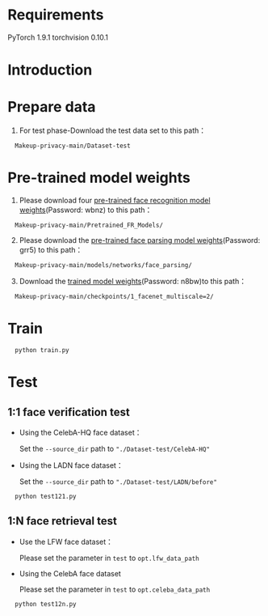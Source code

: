 # Requirements
PyTorch 1.9.1
torchvision 0.10.1

# Introduction

# Prepare data
 1. For test phase-Download the test data set to this path：
```
  Makeup-privacy-main/Dataset-test
```
# Pre-trained model weights
 1. Please download four [pre-trained face recognition model weights]( https://pan.baidu.com/s/12BhQkR8YBp9ergCmIR2H-A)(Password: wbnz) to this path：

```
  Makeup-privacy-main/Pretrained_FR_Models/
```

 2. Please download the [pre-trained face parsing model weights]( https://pan.baidu.com/s/1_1uyZuWHXmmovMvwFt1J1g)(Password: grr5) to this path：
```
  Makeup-privacy-main/models/networks/face_parsing/
```
 3. Download the [trained model weights]( https://pan.baidu.com/s/1m5LukyEqoOIE90tl31jHbA)(Password: n8bw)to this path：
```
  Makeup-privacy-main/checkpoints/1_facenet_multiscale=2/
```

# Train
```
  python train.py
```
# Test
## 1:1 face verification test

 - Using the CelebA-HQ face dataset：

	Set the `--source_dir` path to `"./Dataset-test/CelebA-HQ"`

 - Using the LADN face dataset：

	Set the `--source_dir` path to `"./Dataset-test/LADN/before"`
```
  python test121.py
```
## 1:N face retrieval test

 - Use the LFW face dataset：
 
	 Please set the parameter in `test` to `opt.lfw_data_path`
 
 - Using the CelebA face dataset
	
	 Please set the parameter in `test` to `opt.celeba_data_path`	
```
  python test12n.py
```

